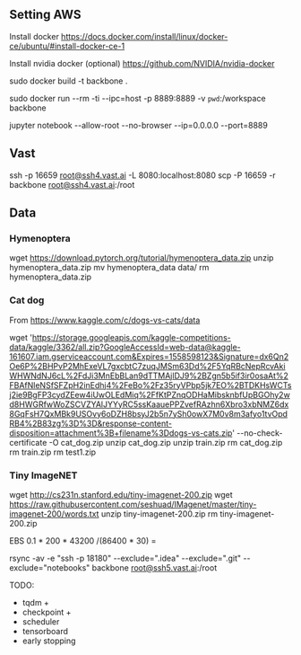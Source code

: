 ## Setting AWS
Install docker https://docs.docker.com/install/linux/docker-ce/ubuntu/#install-docker-ce-1

Install nvidia docker (optional) https://github.com/NVIDIA/nvidia-docker 

sudo docker build -t backbone .

sudo docker run --rm -ti --ipc=host -p 8889:8889 -v `pwd`:/workspace backbone

jupyter notebook --allow-root --no-browser --ip=0.0.0.0 --port=8889

## Vast
ssh -p 16659 root@ssh4.vast.ai -L 8080:localhost:8080
scp -P 16659 -r backbone root@ssh4.vast.ai:/root

## Data
### Hymenoptera
wget https://download.pytorch.org/tutorial/hymenoptera_data.zip
unzip hymenoptera_data.zip 
mv hymenoptera_data data/
rm hymenoptera_data.zip 

### Cat dog
From https://www.kaggle.com/c/dogs-vs-cats/data

wget 'https://storage.googleapis.com/kaggle-competitions-data/kaggle/3362/all.zip?GoogleAccessId=web-data@kaggle-161607.iam.gserviceaccount.com&Expires=1558598123&Signature=dx6Qn2Oe6P%2BHPvP2MhExeVL7gxcbtC7zuqJMSm63Dd%2F5YqRBcNepRcvAkiWHWNdNJ6cL%2FdJi3MnEbBLan9dTTMAjlDJ9%2BZgn5b5if3ir0osaAt%2FBAfNleNSfSFZpH2inEdhj4%2FeBo%2Fz35ryVPbp5jk7EO%2BTDKHsWCTsj2ie9BgFP3cydZEew4iUwOLEdMiq%2FfKtPZnqODHaMibsknbfUpBGOhy2wd8HWGRfwWoZSCVZYAlJYYyRC5ssKaauePPZvefRAzhn6Xbro3xbNMZ6dx8GqFsH7QxMBk9USOvy6oDZH8bsyJ2b5n7ySh0owX7M0v8m3afyo1tvOpdRB4%2B83zg%3D%3D&response-content-disposition=attachment%3B+filename%3Ddogs-vs-cats.zip'  --no-check-certificate -O cat_dog.zip
unzip cat_dog.zip
unzip train.zip
rm cat_dog.zip
rm train.zip
rm test1.zip

### Tiny ImageNET
wget http://cs231n.stanford.edu/tiny-imagenet-200.zip
wget https://raw.githubusercontent.com/seshuad/IMagenet/master/tiny-imagenet-200/words.txt
unzip tiny-imagenet-200.zip
rm tiny-imagenet-200.zip 

EBS 0.1 * 200 * 43200  /(86400 * 30) =

rsync -av -e "ssh -p 18180" --exclude=".idea" --exclude=".git" --exclude="notebooks" backbone root@ssh5.vast.ai:/root

TODO:
- tqdm +
- checkpoint +
- scheduler
- tensorboard
- early stopping